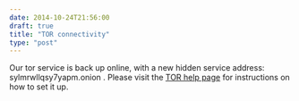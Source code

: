 ```yaml
---
date: 2014-10-24T21:56:00
draft: true
title: "TOR connectivity"
type: "post"
---
```


Our tor service is back up online, with a new hidden service address: sylmrwllqsy7yapm.onion  . Please visit the [TOR help page](/tor) for instructions on how to set it up.
